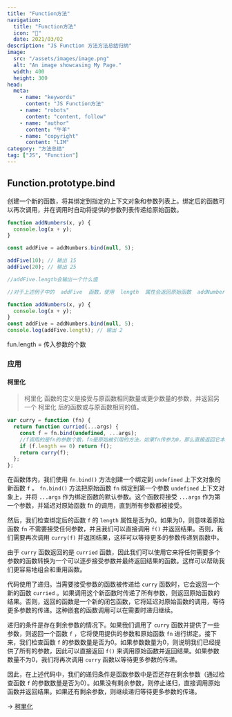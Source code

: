 ```yaml
---
title: "Function方法"
navigation:
  title: "Function方法"
  icon: "🏡"
  date: 2021/03/02
description: "JS Function 方法方法总结归纳"
image:
  src: "/assets/images/image.png"
  alt: "An image showcasing My Page."
  width: 400
  height: 300
head:
  meta:
    - name: "keywords"
      content: "JS Function方法"
    - name: "robots"
      content: "content, follow"
    - name: "author"
      content: "午羊"
    - name: "copyright"
      content: "LIM"
category: "方法总结"
tag: ["JS", "Function"]
---
```


## Function.prototype.bind

创建一个新的函数，将其绑定到指定的上下文对象和参数列表上。绑定后的函数可以再次调用，并在调用时自动将提供的参数列表传递给原始函数。

```js
function addNumbers(x, y) {
  console.log(x + y);
}

const addFive = addNumbers.bind(null, 5);

addFive(10); // 输出 15
addFive(20); // 输出 25

//addFive.length会输出一个什么值

//对于上述例子中的  addFive  函数，使用  length  属性会返回原始函数  addNumbers  的参数个数，因为在绑定方法时，只绑定了第一个参数，因此原始函数  addNumbers  的参数个数为2。

function addNumbers(x, y) {
  console.log(x + y);
}
const addFive = addNumbers.bind(null, 5);
console.log(addFive.length); // 输出 2
```

fun.length = 传入参数的个数

### 应用

#### 柯里化

> 柯里化 函数的定义是接受与原函数相同数量或更少数量的参数，并返回另一个 柯里化 后的函数或与原函数相同的值。

```js
var curry = function (fn) {
  return function curried(...args) {
    const f = fn.bind(undefined, ...args);
    //f调用的是fn的参数个数，fn是原始被引用的方法，如果fn传参为0，那么直接返回它本身
    if (f.length == 0) return f();
    return curry(f);
  };
};
```
在函数体内，我们使用  `fn.bind()`  方法创建一个绑定到  `undefined`  上下文对象的新函数  `f` 。 `fn.bind()`  方法把原始函数  `fn`  绑定到第一个参数  `undefined`  上下文对象上，并将  `...args`  作为绑定函数的默认参数。这个函数将接受  `...args`  作为第一个参数，并延迟对原始函数  fn  的调用，直到所有参数都被接受。 
 
然后，我们检查绑定后的函数  `f`  的  `length`  属性是否为0。如果为0，则意味着原始函数  `fn`  不需要接受任何参数，并且我们可以直接调用  `f()`  并返回结果。否则，我们需要再次调用  `curry(f)`  并返回结果，这样可以等待更多的参数传递到函数中。 
 
由于  `curry`  函数返回的是  `curried`  函数，因此我们可以使用它来将任何需要多个参数的函数转换为一个可以逐步接受参数并最终返回结果的函数。这样可以帮助我们更容易地组合和重用函数。

代码使用了递归。当需要接受参数的函数被传递给  `curry`  函数时，它会返回一个新的函数  `curried` 。如果调用这个新函数时传递了所有参数，则返回原始函数的结果。否则，返回的函数是一个新的闭包函数，它将延迟对原始函数的调用，等待更多参数的传递。这种嵌套的函数调用可以在需要时递归继续。

递归的条件是存在剩余参数的情况下。如果我们调用了  `curry`  函数并提供了一些参数，则返回一个函数  `f` ，它将使用提供的参数和原始函数  `fn`  进行绑定。接下来，我们检查函数  `f`  的参数数量是否为0。如果参数数量为0，则说明我们已经提供了所有的参数，因此可以直接返回  `f()`  来调用原始函数并返回结果。如果参数数量不为0，我们将再次调用  `curry`  函数以等待更多参数的传递。 
 
因此，在上述代码中，我们的递归条件是函数参数中是否还存在剩余参数（通过检查函数  `f`  的参数数量是否为0）。如果没有剩余参数，则停止递归，直接调用原始函数并返回结果。如果还有剩余参数，则继续递归等待更多参数的传递。

-> [柯里化](https://leetcode.cn/problems/curry/)